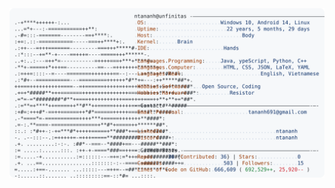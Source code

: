 <a href="https://github.com/ntananh/ntananh">
  <picture>
    <source media="(prefers-color-scheme: dark)" srcset="https://raw.githubusercontent.com/ntananh/ntananh/main/dark_mode.svg">
    <img alt="Tan Anh's GitHub Profile README" src="https://raw.githubusercontent.com/ntananh/ntananh/main/light_mode.svg">
  </picture>
</a>
